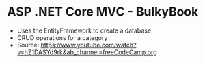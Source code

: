 # ASP .NET Core MVC - BulkyBook
 - Uses the EntityFramework to create a database
 - CRUD operations for a category
 - Source: https://www.youtube.com/watch?v=hZ1DASYd9rk&ab_channel=freeCodeCamp.org 
